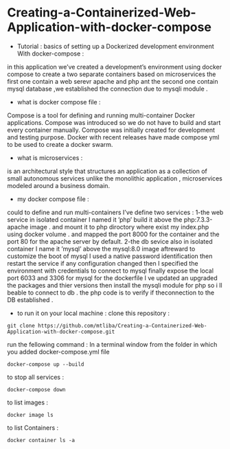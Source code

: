 # Creating-a-Containerized-Web-Application-with-docker-compose
* Tutorial : basics of setting up a Dockerized development environment With docker-compose :

in this application we’ve created a development’s environment using docker compose to
create a two separate containers based on microservices the first one contain a web serevr
apache and php ant the second one contain mysql database ,we established the connection due to mysqli module .

*  what is docker compose file :

Compose is a tool for defining and running multi-container Docker applications.
Compose was introduced so we do not have to build and start every container manually.
Compose was initially created for development and testing purpose. Docker with recent
releases have made compose yml to be used to create a docker swarm.

* what is microservices :

is an architectural style that structures an application as a collection of small
autonomous services unlike the monolithic application , microservices modeled around a business domain.

* my docker compose file :

could to define and run multi-containers I’ve define two services :
1-the web service in isolated container I named it ’php’ build it above the php:7.3.3-apache image . and
mount it to php diroctory where exist my index.php using docker volume . and mapped
the port 8000 for the container and the port 80 for the apache server by default. 
2-the db sevice also in isolated container I name it ’mysql’ above the mysql:8.0 image
aftreward to customize the boot of mysql I used a native password identification then
restart the service if any configuration changed then I specified the environment with
credentials to connect to mysql finally expose the local port 6033 and 3306 for mysql for
the dockerfile I ve updated an upgraded the packages and thier versions then install the
mysqli module for php so i ll beable to connect to db .
the php code is to verify if theconnection to the DB established .

* to run it on your local machine :
clone this repository :
```shell
git clone https://github.com/mtliba/Creating-a-Containerized-Web-Application-with-docker-compose.git
```
run the fellowing command :
 In a terminal window from the folder in which you added docker-compose.yml file
```shell
docker-compose up --build
```
to stop all services :

```shell
docker-compose down
```
to list images :

```shell
docker image ls
```
to list Containers :

```shell
docker container ls -a
```
